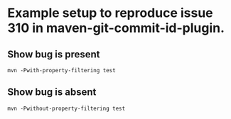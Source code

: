 # Example setup to reproduce issue 310 in maven-git-commit-id-plugin.

## Show bug is present
```
mvn -Pwith-property-filtering test
```

## Show bug is absent
```
mvn -Pwithout-property-filtering test
```

